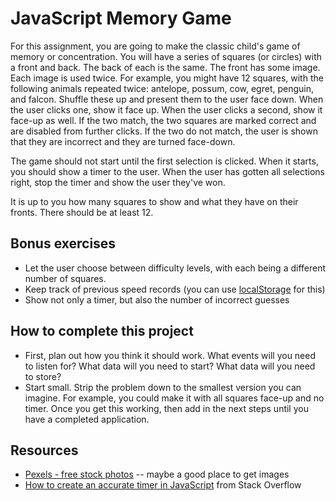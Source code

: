 # JavaScript Memory Game

For this assignment, you are going to make the classic child's game of memory or concentration. You will have a series of squares (or circles) with a front and back. The back of each is the same. The front has some image. Each image is used twice. For example, you might have 12 squares, with the following animals repeated twice: antelope, possum, cow, egret, penguin, and falcon. Shuffle these up and present them to the user face down. When the user clicks one, show it face up. When the user clicks a second, show it face-up as well. If the two match, the two squares are marked correct and are disabled from further clicks. If the two do not match, the user is shown that they are incorrect and they are turned face-down.

The game should not start until the first selection is clicked. When it starts, you should show a timer to the user. When the user has gotten all selections right, stop the timer and show the user they've won.

It is up to you how many squares to show and what they have on their fronts. There should be at least 12.

## Bonus exercises

- Let the user choose between difficulty levels, with each being a different number of squares.
- Keep track of previous speed records (you can use [localStorage](https://developer.mozilla.org/en-US/docs/Web/API/Web_Storage_API) for this)
- Show not only a timer, but also the number of incorrect guesses

## How to complete this project

- First, plan out how you think it should work. What events will you need to listen for? What data will you need to start? What data will you need to store?
- Start small. Strip the problem down to the smallest version you can imagine. For example, you could make it with all squares face-up and no timer. Once you get this working, then add in the next steps until you have a completed application.

## Resources

- [Pexels - free stock photos](https://www.pexels.com/) -- maybe a good place to get images
- [How to create an accurate timer in JavaScript](https://stackoverflow.com/questions/29971898/how-to-create-an-accurate-timer-in-javascript) from Stack Overflow
